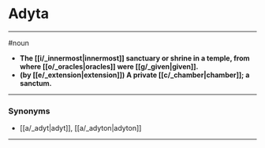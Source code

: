 # Adyta
---
#noun
- **The [[i/_innermost|innermost]] sanctuary or shrine in a temple, from where [[o/_oracles|oracles]] were [[g/_given|given]].**
- **(by [[e/_extension|extension]]) A private [[c/_chamber|chamber]]; a sanctum.**
---
### Synonyms
- [[a/_adyt|adyt]], [[a/_adyton|adyton]]
---

